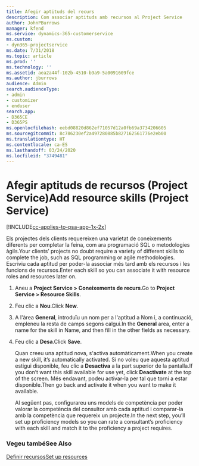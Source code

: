 ```yaml
---
title: Afegir aptituds del recurs
description: Com associar aptituds amb recursos al Project Service
author: JohnPBurrows
manager: kfend
ms.service: dynamics-365-customerservice
ms.custom:
- dyn365-projectservice
ms.date: 7/31/2018
ms.topic: article
ms.prod: ''
ms.technology: ''
ms.assetid: aea2a44f-102b-4510-b9a9-5a0091609fce
ms.author: jburrows
audience: Admin
search.audienceType:
- admin
- customizer
- enduser
search.app:
- D365CE
- D365PS
ms.openlocfilehash: eebd08820d862ef71057d12a0fb69a3734206605
ms.sourcegitcommit: 8c786230ef2a497280885b827162561776e2eb00
ms.translationtype: HT
ms.contentlocale: ca-ES
ms.lasthandoff: 03/24/2020
ms.locfileid: "3749481"
---
```

# <a name="add-resource-skills-project-service"></a><span data-ttu-id="ee88d-103">Afegir aptituds de recursos (Project Service)</span><span class="sxs-lookup"><span data-stu-id="ee88d-103">Add resource skills (Project Service)</span></span>

[!INCLUDE[cc-applies-to-psa-app-1x-2x](../includes/cc-applies-to-psa-app-1x-2x.md)]

<span data-ttu-id="ee88d-104">Els projectes dels clients requereixen una varietat de coneixements diferents per completar la feina, com ara programació SQL o metodologies àgils.</span><span class="sxs-lookup"><span data-stu-id="ee88d-104">Your clients’ projects no doubt require a variety of different skills to complete the job, such as SQL programming or agile methodologies.</span></span> <span data-ttu-id="ee88d-105">Escriviu cada aptitud per poder-la associar més tard amb els recursos i les funcions de recursos.</span><span class="sxs-lookup"><span data-stu-id="ee88d-105">Enter each skill so you can associate it with resource roles and resources later on.</span></span>  
  
1. <span data-ttu-id="ee88d-106">Aneu a **Project Service > Coneixements de recurs**.</span><span class="sxs-lookup"><span data-stu-id="ee88d-106">Go to **Project Service > Resource Skills**.</span></span>  
  
2. <span data-ttu-id="ee88d-107">Feu clic a **Nou**.</span><span class="sxs-lookup"><span data-stu-id="ee88d-107">Click **New**.</span></span>  
  
3. <span data-ttu-id="ee88d-108">A l'àrea **General**, introduïu un nom per a l'aptitud a Nom i, a continuació, empleneu la resta de camps segons calgui.</span><span class="sxs-lookup"><span data-stu-id="ee88d-108">In the **General** area, enter a name for the skill in Name, and then fill in the other fields as necessary.</span></span>  
  
4. <span data-ttu-id="ee88d-109">Feu clic a **Desa**.</span><span class="sxs-lookup"><span data-stu-id="ee88d-109">Click **Save**.</span></span>  
  
   <span data-ttu-id="ee88d-110">Quan creeu una aptitud nova, s'activa automàticament.</span><span class="sxs-lookup"><span data-stu-id="ee88d-110">When you create a new skill, it’s automatically activated.</span></span> <span data-ttu-id="ee88d-111">Si no voleu que aquesta aptitud estigui disponible, feu clic a **Desactiva** a la part superior de la pantalla.</span><span class="sxs-lookup"><span data-stu-id="ee88d-111">If you don’t want this skill available for use yet, click **Deactivate** at the top of the screen.</span></span> <span data-ttu-id="ee88d-112">Més endavant, podeu activar-la per tal que torni a estar disponible.</span><span class="sxs-lookup"><span data-stu-id="ee88d-112">Then go back and activate it when you want to make it available.</span></span>  
  
   <span data-ttu-id="ee88d-113">Al següent pas, configurareu uns models de competència per poder valorar la competència del consultor amb cada aptitud i comparar-la amb la competència que requereix un projecte.</span><span class="sxs-lookup"><span data-stu-id="ee88d-113">In the next step, you’ll set up proficiency models so you can rate a consultant’s proficiency with each skill and match it to the proficiency a project requires.</span></span>  
  
### <a name="see-also"></a><span data-ttu-id="ee88d-114">Vegeu també</span><span class="sxs-lookup"><span data-stu-id="ee88d-114">See Also</span></span>  
 [<span data-ttu-id="ee88d-115">Definir recursos</span><span class="sxs-lookup"><span data-stu-id="ee88d-115">Set up resources</span></span>](../project-service/set-up-resources.md)
